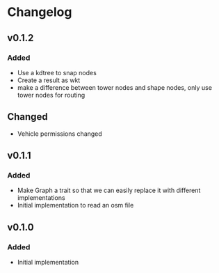 # Changelog

## v0.1.2

### Added
- Use a kdtree to snap nodes
- Create a result as wkt
- make a difference between tower nodes and shape nodes, only use tower nodes for routing

## Changed
- Vehicle permissions changed

## v0.1.1

### Added
- Make Graph a trait so that we can easily replace it with different implementations
- Initial implementation to read an osm file

## v0.1.0

### Added
- Initial implementation